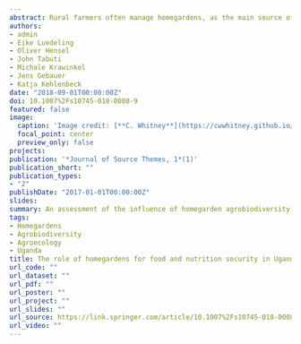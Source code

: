 ```yaml
---
abstract: Rural farmers often manage homegardens, as the main source of food for their families. However, the contribution of this agrobiodiversity to food and nutrition security has rarely been explored empirically. We assess the influence of homegarden agrobiodiversity, production system parameters, and socio-economic factors on household dietary diversity and anthropometric conditions in southwest Uganda. Results illustrate the potential role of homegardens for improving dietary and anthropometric outcomes.
authors:
- admin
- Eike Luedeling
- Oliver Hensel
- John Tabuti
- Michale Krawinkel
- Jens Gebauer
- Katja Kehlenbeck
date: "2018-09-01T00:00:00Z"
doi: 10.1007%2Fs10745-018-0008-9
featured: false
image:
  caption: 'Image credit: [**C. Whitney**](https://cwwhitney.github.io/)'
  focal_point: center
  preview_only: false
projects: 
publication: '*Journal of Source Themes, 1*(1)'
publication_short: ""
publication_types:
- "2"
publishDate: "2017-01-01T00:00:00Z"
slides: 
summary: An assessment of the influence of homegarden agrobiodiversity, production system parameters, and socio-economic factors on household dietary diversity and anthropometric conditions in southwest Uganda.
tags: 
- Homegardens
- Agrobiodiversity
- Agroecology
- Uganda
title: The role of homegardens for food and nutrition security in Uganda
url_code: ""
url_dataset: ""
url_pdf: ""
url_poster: ""
url_project: ""
url_slides: ""
url_source: https://link.springer.com/article/10.1007%2Fs10745-018-0008-9
url_video: ""
---
```

